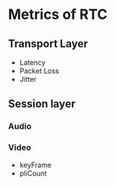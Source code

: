 # Metrics of RTC

## Transport Layer
* Latency
* Packet Loss
* Jitter

## Session layer
### Audio


### Video
* keyFrame
* pliCount